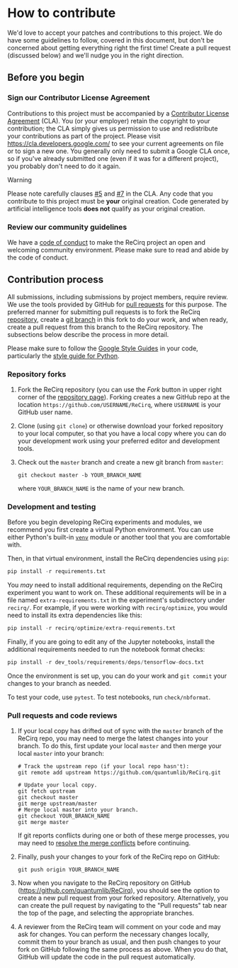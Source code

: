 # How to contribute

We'd love to accept your patches and contributions to this project. We do have
some guidelines to follow, covered in this document, but don't be concerned
about getting everything right the first time! Create a pull request (discussed
below) and we'll nudge you in the right direction.

## Before you begin

### Sign our Contributor License Agreement

Contributions to this project must be accompanied by a [Contributor License
Agreement](https://cla.developers.google.com/about) (CLA). You (or your
employer) retain the copyright to your contribution; the CLA simply gives us
permission to use and redistribute your contributions as part of the project.
Please visit https://cla.developers.google.com/ to see your current agreements
on file or to sign a new one. You generally only need to submit a Google CLA
once, so if you've already submitted one (even if it was for a different
project), you probably don't need to do it again.

> [!WARNING]
> Please note carefully clauses [#5](https://cla.developers.google.com/about/google-corporate#:~:text=You%20represent%20that%20each%20of%20Your%20Contributions%20is%20Your%20original%20creation)
> and [#7](https://cla.developers.google.com/about/google-corporate#:~:text=Should%20You%20wish%20to%20submit%20work%20that%20is%20not%20Your%20original%20creation%2C%20You%20may%20submit%20it%20to%20Google%20separately)
> in the CLA. Any code that you contribute to this project must be **your**
> original creation. Code generated by artificial intelligence tools **does
> not** qualify as your original creation.

### Review our community guidelines

We have a [code of conduct](CODE_OF_CONDUCT.md) to make the ReCirq project an open
and welcoming community environment. Please make sure to read and abide by the
code of conduct.

## Contribution process

All submissions, including submissions by project members, require review. We
use the tools provided by GitHub for [pull
requests](https://help.github.com/articles/about-pull-requests/) for this
purpose. The preferred manner for submitting pull requests is to fork the ReCirq
[repository](https://github.com/quantumlib/ReCirq), create a [git
branch](https://git-scm.com/book/en/v2/Git-Branching-Branches-in-a-Nutshell) in
this fork to do your work, and when ready, create a pull request from this
branch to the ReCirq repository. The subsections below describe the process
in more detail.

Please make sure to follow the [Google Style
Guides](https://google.github.io/styleguide/) in your code, particularly the
[style guide for Python](https://google.github.io/styleguide/pyguide.html).

### Repository forks

1.  Fork the ReCirq repository (you can use the _Fork_ button in upper right
    corner of the [repository page](https://github.com/quantumlib/ReCirq)).
    Forking creates a new GitHub repo at the location
    `https://github.com/USERNAME/ReCirq`, where `USERNAME` is your GitHub user
    name.

1.  Clone (using `git clone`) or otherwise download your forked repository to
    your local computer, so that you have a local copy where you can do your
    development work using your preferred editor and development tools.

1.  Check out the `master` branch and create a new git branch from `master`:

    ```shell
    git checkout master -b YOUR_BRANCH_NAME
    ```

    where `YOUR_BRANCH_NAME` is the name of your new branch.

### Development and testing

Before you begin developing ReCirq experiments and modules, we recommend you
first create a virtual Python environment. You can use either Python's built-in
[`venv`](https://docs.python.org/3/library/venv.html) module or another tool
that you are comfortable with.

Then, in that virtual environment, install the ReCirq dependencies using `pip`:

```python
pip install -r requirements.txt
```

You _may_ need to install additional requirements, depending on the ReCirq
experiment you want to work on. These additional requirements will be in a
file named `extra-requirements.txt` in the experiment's subdirectory under
`recirq/`. For example, if you were working with `recirq/optimize`, you would
need to install its extra dependencies like this:

```python
pip install -r recirq/optimize/extra-requirements.txt
```

Finally, if you are going to edit any of the Jupyter notebooks, install the
additional requirements needed to run the notebook format checks:

```python
pip install -r dev_tools/requirements/deps/tensorflow-docs.txt
```

Once the environment is set up, you can do your work and `git commit` your
changes to your branch as needed.

To test your code, use `pytest`. To test notebooks, run `check/nbformat`.

### Pull requests and code reviews

1.  If your local copy has drifted out of sync with the `master` branch of the
    ReCirq repo, you may need to merge the latest changes into your branch.
    To do this, first update your local `master` and then merge your local `master`
    into your branch:

    ```shell
    # Track the upstream repo (if your local repo hasn't):
    git remote add upstream https://github.com/quantumlib/ReCirq.git

    # Update your local copy.
    git fetch upstream
    git checkout master
    git merge upstream/master
    # Merge local master into your branch.
    git checkout YOUR_BRANCH_NAME
    git merge master
    ```

    If git reports conflicts during one or both of these merge processes, you
    may need to [resolve the merge conflicts](
    https://docs.github.com/articles/about-merge-conflicts) before continuing.

1.  Finally, push your changes to your fork of the ReCirq repo on GitHub:

    ```shell
    git push origin YOUR_BRANCH_NAME
    ```

1.  Now when you navigate to the ReCirq repository on GitHub
    (https://github.com/quantumlib/ReCirq), you should see the option to create
    a new pull request from your forked repository. Alternatively, you can
    create the pull request by navigating to the "Pull requests" tab near the
    top of the page, and selecting the appropriate branches.

1.  A reviewer from the ReCirq team will comment on your code and may ask for
    changes. You can perform the necessary changes locally, commit them to your
    branch as usual, and then push changes to your fork on GitHub following the
    same process as above. When you do that, GitHub will update the code in the
    pull request automatically.
